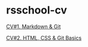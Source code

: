 # rsschool-cv

[CV#1. Markdown & Git](https://grindan.github.io/rsschool-cv/cv)

[CV#2. HTML, CSS & Git Basics](https://grindan.github.io/rsschool-cv/)
